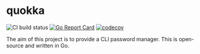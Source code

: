 # quokka

![CI build status](https://github.com/goujonbe/quokka/workflows/Tests/badge.svg) [![Go Report Card](https://goreportcard.com/badge/github.com/goujonbe/quokka)](https://goreportcard.com/report/github.com/goujonbe/quokka) [![codecov](https://codecov.io/gh/goujonbe/quokka/branch/master/graph/badge.svg)](https://codecov.io/gh/goujonbe/quokka)

The aim of this project is to provide a CLI password manager. This is open-source and written in Go.
